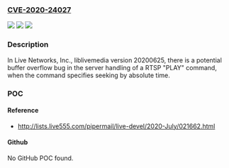 ### [CVE-2020-24027](https://cve.mitre.org/cgi-bin/cvename.cgi?name=CVE-2020-24027)
![](https://img.shields.io/static/v1?label=Product&message=n%2Fa&color=blue)
![](https://img.shields.io/static/v1?label=Version&message=n%2Fa&color=blue)
![](https://img.shields.io/static/v1?label=Vulnerability&message=n%2Fa&color=brighgreen)

### Description

In Live Networks, Inc., liblivemedia version 20200625, there is a potential buffer overflow bug in the server handling of a RTSP "PLAY" command, when the command specifies seeking by absolute time.

### POC

#### Reference
- http://lists.live555.com/pipermail/live-devel/2020-July/021662.html

#### Github
No GitHub POC found.

